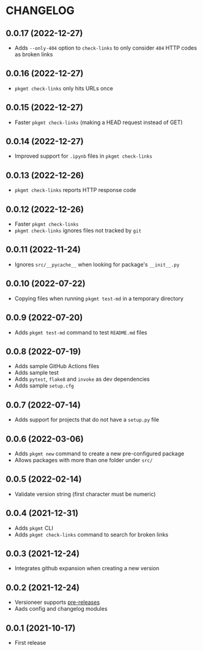# CHANGELOG

## 0.0.17 (2022-12-27)
* Adds `--only-404` option to `check-links` to only consider `404` HTTP codes as broken links

## 0.0.16 (2022-12-27)
* `pkgmt check-links` only hits URLs once

## 0.0.15 (2022-12-27)
* Faster `pkgmt check-links` (making a HEAD request instead of GET)

## 0.0.14 (2022-12-27)
* Improved support for `.ipynb` files in `pkgmt check-links`

## 0.0.13 (2022-12-26)
* `pkgmt check-links` reports HTTP response code

## 0.0.12 (2022-12-26)
* Faster `pkgmt check-links`
* `pkgmt check-links` ignores files not tracked by `git`

## 0.0.11 (2022-11-24)
* Ignores `src/__pycache__` when looking for package's `__init__.py`

## 0.0.10 (2022-07-22)
* Copying files when running `pkgmt test-md` in a temporary directory

## 0.0.9 (2022-07-20)
* Adds `pkgmt test-md` command to test `README.md` files

## 0.0.8 (2022-07-19)
* Adds sample GitHub Actions files
* Adds sample test
* Adds `pytest`, `flake8` and `invoke` as dev dependencies
* Adds sample `setup.cfg`

## 0.0.7 (2022-07-14)
* Adds support for projects that do not have a `setup.py` file

## 0.0.6 (2022-03-06)
* Adds `pkgmt new` command to create a new pre-configured package
* Allows packages with more than one folder under `src/`

## 0.0.5 (2022-02-14)
* Validate version string (first character must be numeric)

## 0.0.4 (2021-12-31)
* Adds `pkgmt` CLI
* Adds `pkgmt check-links` command to search for broken links

## 0.0.3 (2021-12-24)
* Integrates github expansion when creating a new version

## 0.0.2 (2021-12-24)
* Versioneer supports [pre-releases](https://www.python.org/dev/peps/pep-0440/#pre-releases)
* Aads config and changelog modules

## 0.0.1 (2021-10-17)
* First release